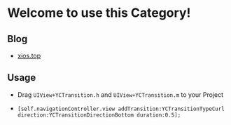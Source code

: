 # Welcome to use this Category!
## Blog
* [xios.top](http://xios.top/ "牛逼的iOS博客")
## Usage
* Drag `UIView+YCTransition.h` and `UIView+YCTransition.m` to your Project

* `[self.navigationController.view addTransition:YCTransitionTypeCurl direction:YCTransitionDirectionBottom duration:0.5];`


